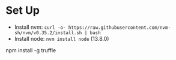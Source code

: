 # Set Up
- Install nvm:
`curl -o- https://raw.githubusercontent.com/nvm-sh/nvm/v0.35.2/install.sh | bash`
- Install node:
`nvm install node` (13.8.0)

npm install -g truffle

